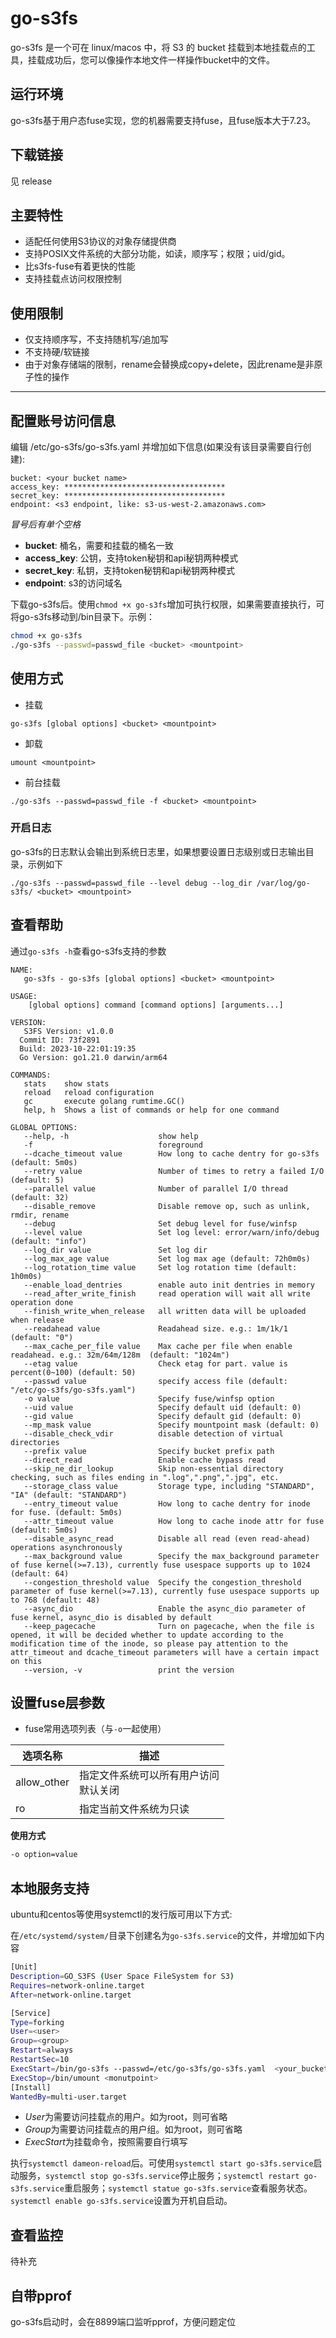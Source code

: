 # go-s3fs

go-s3fs 是一个可在 linux/macos 中，将 S3 的 bucket 挂载到本地挂载点的工具，挂载成功后，您可以像操作本地文件一样操作bucket中的文件。

## 运行环境

go-s3fs基于用户态fuse实现，您的机器需要支持fuse，且fuse版本大于7.23。

## 下载链接

见 release

## 主要特性

* 适配任何使用S3协议的对象存储提供商
* 支持POSIX文件系统的大部分功能，如读，顺序写；权限；uid/gid。
* 比s3fs-fuse有着更快的性能
* 支持挂载点访问权限控制

## 使用限制

* 仅支持顺序写，不支持随机写/追加写
* 不支持硬/软链接
* 由于对象存储端的限制，rename会替换成copy+delete，因此rename是非原子性的操作

-----

## 配置账号访问信息

编辑 /etc/go-s3fs/go-s3fs.yaml 并增加如下信息(如果没有该目录需要自行创建):

```
bucket: <your bucket name>
access_key: ************************************
secret_key: ************************************
endpoint: <s3 endpoint, like: s3-us-west-2.amazonaws.com>
```

*冒号后有单个空格*

* **bucket**: 桶名，需要和挂载的桶名一致
* **access_key**: 公钥，支持token秘钥和api秘钥两种模式
* **secret_key**: 私钥，支持token秘钥和api秘钥两种模式
* **endpoint**: s3的访问域名

下载go-s3fs后。使用`chmod +x go-s3fs`增加可执行权限，如果需要直接执行，可将go-s3fs移动到/bin目录下。示例：

```bash
chmod +x go-s3fs
./go-s3fs --passwd=passwd_file <bucket> <mountpoint>
```

## 使用方式

* 挂载

```
go-s3fs [global options] <bucket> <mountpoint>
```

* 卸载

```
umount <mountpoint>
```

* 前台挂载

```
./go-s3fs --passwd=passwd_file -f <bucket> <mountpoint>
```

### 开启日志

go-s3fs的日志默认会输出到系统日志里，如果想要设置日志级别或日志输出目录，示例如下

```
./go-s3fs --passwd=passwd_file --level debug --log_dir /var/log/go-s3fs/ <bucket> <mountpoint>

```

## 查看帮助

通过`go-s3fs -h`查看go-s3fs支持的参数

```
NAME:
   go-s3fs - go-s3fs [global options] <bucket> <mountpoint>

USAGE:
    [global options] command [command options] [arguments...]

VERSION:
   S3FS Version: v1.0.0
  Commit ID: 73f2891
  Build: 2023-10-22:01:19:35
  Go Version: go1.21.0 darwin/arm64

COMMANDS:
   stats    show stats
   reload   reload configuration
   gc       execute golang rumtime.GC()
   help, h  Shows a list of commands or help for one command

GLOBAL OPTIONS:
   --help, -h                    show help
   -f                            foreground
   --dcache_timeout value        How long to cache dentry for go-s3fs (default: 5m0s)
   --retry value                 Number of times to retry a failed I/O (default: 5)
   --parallel value              Number of parallel I/O thread (default: 32)
   --disable_remove              Disable remove op, such as unlink, rmdir, rename
   --debug                       Set debug level for fuse/winfsp
   --level value                 Set log level: error/warn/info/debug (default: "info")
   --log_dir value               Set log dir
   --log_max_age value           Set log max age (default: 72h0m0s)
   --log_rotation_time value     Set log rotation time (default: 1h0m0s)
   --enable_load_dentries        enable auto init dentries in memory
   --read_after_write_finish     read operation will wait all write operation done
   --finish_write_when_release   all written data will be uploaded when release
   --readahead value             Readahead size. e.g.: 1m/1k/1  (default: "0")
   --max_cache_per_file value    Max cache per file when enable readahead. e.g.: 32m/64m/128m  (default: "1024m")
   --etag value                  Check etag for part. value is percent(0~100) (default: 50)
   --passwd value                specify access file (default: "/etc/go-s3fs/go-s3fs.yaml")
   -o value                      Specify fuse/winfsp option
   --uid value                   Specify default uid (default: 0)
   --gid value                   Specify default gid (default: 0)
   --mp_mask value               Specify mountpoint mask (default: 0)
   --disable_check_vdir          disable detection of virtual directories
   --prefix value                Specify bucket prefix path
   --direct_read                 Enable cache bypass read
   --skip_ne_dir_lookup          Skip non-essential directory checking, such as files ending in ".log",".png",".jpg", etc.
   --storage_class value         Storage type, including "STANDARD", "IA" (default: "STANDARD")
   --entry_timeout value         How long to cache dentry for inode for fuse. (default: 5m0s)
   --attr_timeout value          How long to cache inode attr for fuse (default: 5m0s)
   --disable_async_read          Disable all read (even read-ahead) operations asynchronously
   --max_background value        Specify the max_background parameter of fuse kernel(>=7.13), currently fuse usespace supports up to 1024 (default: 64)
   --congestion_threshold value  Specify the congestion_threshold parameter of fuse kernel(>=7.13), currently fuse usespace supports up to 768 (default: 48)
   --async_dio                   Enable the async_dio parameter of fuse kernel, async_dio is disabled by default
   --keep_pagecache              Turn on pagecache, when the file is opened, it will be decided whether to update according to the modification time of the inode, so please pay attention to the attr_timeout and dcache_timeout parameters will have a certain impact on this
   --version, -v                 print the version
```

## 设置fuse层参数

* fuse常用选项列表（与`-o`一起使用）

| 选项名称    | 描述                                     |
| ----------- | ---------------------------------------- |
| allow_other | 指定文件系统可以所有用户访问<br>默认关闭 |
| ro          | 指定当前文件系统为只读                   |

**使用方式**

```bash
-o option=value
```

## 本地服务支持

ubuntu和centos等使用systemctl的发行版可用以下方式:

在`/etc/systemd/system/`目录下创建名为`go-s3fs.service`的文件，并增加如下内容

```bash
[Unit]
Description=GO_S3FS (User Space FileSystem for S3)
Requires=network-online.target
After=network-online.target

[Service]
Type=forking
User=<user>
Group=<group>
Restart=always
RestartSec=10
ExecStart=/bin/go-s3fs --passwd=/etc/go-s3fs/go-s3fs.yaml  <your_bucket> <mountpoint> 
ExecStop=/bin/umount <monutpoint>
[Install]
WantedBy=multi-user.target
```

* *User*为需要访问挂载点的用户。如为root，则可省略
* *Group*为需要访问挂载点的用户组。如为root，则可省略
* *ExecStart*为挂载命令，按照需要自行填写

执行`systemctl dameon-reload`后。可使用`systemctl start go-s3fs.service`启动服务，`systemctl stop go-s3fs.service`停止服务；`systemctl restart go-s3fs.service`重启服务；`systemctl statue go-s3fs.service`查看服务状态。`systemctl enable go-s3fs.service`设置为开机自启动。

## 查看监控

待补充

## 自带pprof

go-s3fs启动时，会在8899端口监听pprof，方便问题定位
